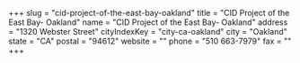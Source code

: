 +++
slug = "cid-project-of-the-east-bay-oakland"
title = "CID Project of the East Bay- Oakland"
name = "CID Project of the East Bay- Oakland"
address = "1320 Webster Street"
cityIndexKey = "city-ca-oakland"
city = "Oakland"
state = "CA"
postal = "94612"
website = ""
phone = "510 663-7979"
fax = ""
+++
